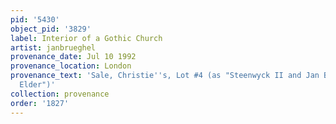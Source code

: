 ```yaml
---
pid: '5430'
object_pid: '3829'
label: Interior of a Gothic Church
artist: janbrueghel
provenance_date: Jul 10 1992
provenance_location: London
provenance_text: 'Sale, Christie''s, Lot #4 (as "Steenwyck II and Jan Brueghel the
  Elder")'
collection: provenance
order: '1827'
---
```

